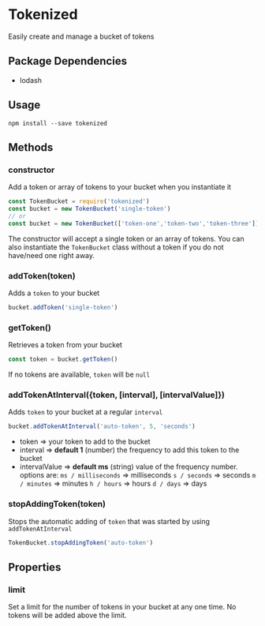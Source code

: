 Tokenized
=========

Easily create and manage a bucket of tokens

## Package Dependencies
* lodash

## Usage
`npm install --save tokenized`

## Methods

### constructor
Add a token or array of tokens to your bucket when you instantiate it
```javascript
const TokenBucket = require('tokenized')
const bucket = new TokenBucket('single-token')
// or
const bucket = new TokenBucket(['token-one','token-two','token-three'])
```
The constructor will accept a single token or an array of tokens.  You can also instantiate
the `TokenBucket` class without a token if you do not have/need one right away.

### addToken(token)
Adds a `token` to your bucket
```javascript
bucket.addToken('single-token')
```
### getToken()
Retrieves a token from your bucket
```javascript
const token = bucket.getToken()
```
If no tokens are available, `token` will be `null`

### addTokenAtInterval({token, [interval], [intervalValue]})
Adds `token` to your bucket at a regular `interval`
```javascript
bucket.addTokenAtInterval('auto-token', 5, 'seconds')
```
* token => your token to add to the bucket
* interval => **default 1** (number) the frequency to add this token to the bucket
* intervalValue => **default ms** (string) value of the frequency number. options are:
`ms / milliseconds` => milliseconds
`s / seconds` => seconds
`m / minutes` => minutes
`h / hours` => hours
`d / days` => days

### stopAddingToken(token)
Stops the automatic adding of `token` that was started by using `addTokenAtInterval`
```javascript
TokenBucket.stopAddingToken('auto-token')
```

## Properties

### limit
Set a limit for the number of tokens in your bucket at any one time.  No tokens will be added above the limit.